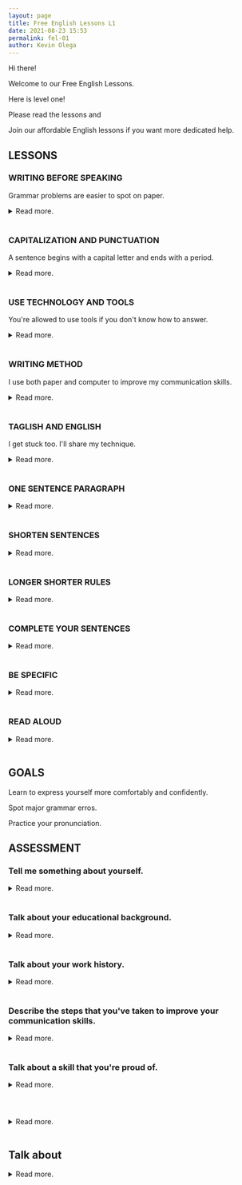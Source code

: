 ```yaml
--- 
layout: page
title: Free English Lessons L1
date: 2021-08-23 15:53
permalink: fel-01 
author: Kevin Olega 
--- 
```

Hi there!

Welcome to our Free English Lessons.

Here is level one!

Please read the lessons and

Join our affordable English lessons if you want more dedicated help.

## LESSONS

### WRITING BEFORE SPEAKING

Grammar problems are easier to spot on paper.

<details>
	<summary>Read more.</summary>
	<br>
	<br>
	<p>Write as if you are speaking to another person.</p>
	<p>Practice writing everything that you want to say.</p>
	<p>Include all the details.</p>
	<p>Fix the grammar on paper.</p>
	<p>You'll sound a lot better when you begin speaking.</p>
	<p><a href="">FURTHER READING: LINK TO LESSON</a></p>
</details>
<br>

### CAPITALIZATION AND PUNCTUATION

A sentence begins with a capital letter and ends with a period.

<details>
	<summary>Read more.</summary>
	<br>
	<br>
	<p>A sentence always begins with a capital letter.</p>
	<p>Proper nouns such as names, places, things, and events begin with a capital letter.</p>
	<p>Kevin, Parañaque City, Philippines, West Contact Services, and other proper nouns are written as capital letters.</p>
	<p>Sentences need to end with a punctuation marke like a period, question mark, or exclamation point.</p>
	<p>Failing to do so will give interviewers a bad impression of your communication skills.</p>
	<p><a href="">FURTHER READING: LINK TO LESSON</a></p>
</details>
<br>


### USE TECHNOLOGY AND TOOLS

You're allowed to use tools if you don't know how to answer.

<details>
	<summary>Read more.</summary>
	<br>
	<br>
	<p>Use the built-in spelling and grammar checker on Google Docs.</p>
	<p>Use the free Grammarly.com service.</p>
	<p>Google words that you don't know.</p>
	<p>Use Google Translate to get ideas on how to communicate your message.</p>
	<p>Tools help spot 90% of your errors.</p>
	<p>Using tools is not cheating.</p>
	<p><a href="">FURTHER READING: LINK TO LESSON</a></p>
</details>
<br>


### WRITING METHOD

I use both paper and computer to improve my communication skills.

<details>
	<summary>Read more.</summary>
	<br>
	<br>
	<p>I write my ideas on scratch paper.</p>
	<p>I rewrite important ideas in my notebook.</p>
	<p>I format and encode my writing on my computer.</p>
	<p>I record what I said using my phone.</p>
	<p>I listen to how I sound and write ideas on how to improve my communciation.</p>
	<p>I repeat the process until I'm happy with my message.</p>
	<p><a href="">FURTHER READING: LINK TO LESSON</a></p>
</details>
<br>


### TAGLISH AND ENGLISH

I get stuck too. I'll share my technique.

<details>
	<summary>Read more.</summary>
	<br>
	<br>
	<p>Write your ideas in Taglish.</p>
	<p>Convert your sentences into English.</p>
	<p>Rewrite your ideas until you are happy with the communication.</p>
	<p>Ideas are easier to process on paper than in your head.</p>
	<p>Always write your ideas even if it's in Filipino, you can always translate if you need to.</p>
	<p><a href="">FURTHER READING: LINK TO LESSON</a></p>
</details>
<br>


### ONE SENTENCE PARAGRAPH



<details>
	<summary>Read more.</summary>
	<br>
	<br>
	<p>Don't waste your effort composing paragraphs with five or more sentences.</p>
	<p></p>
	<p></p>
	<p></p>
	<p></p>
	<p><a href="">FURTHER READING: LINK TO LESSON</a></p>
</details>
<br>


### SHORTEN SENTENCES



<details>
	<summary>Read more.</summary>
	<br>
	<br>
	<p></p>
	<p></p>
	<p></p>
	<p></p>
	<p></p>
	<p><a href="">FURTHER READING: LINK TO LESSON</a></p>
</details>
<br>


### LONGER SHORTER RULES



<details>
	<summary>Read more.</summary>
	<br>
	<br>
	<p></p>
	<p></p>
	<p></p>
	<p></p>
	<p></p>
	<p><a href="">FURTHER READING: LINK TO LESSON</a></p>
</details>
<br>


### COMPLETE YOUR SENTENCES



<details>
	<summary>Read more.</summary>
	<br>
	<br>
	<p></p>
	<p></p>
	<p></p>
	<p></p>
	<p></p>
	<p><a href="">FURTHER READING: LINK TO LESSON</a></p>
</details>
<br>


### BE SPECIFIC



<details>
	<summary>Read more.</summary>
	<br>
	<br>
	<p></p>
	<p></p>
	<p></p>
	<p></p>
	<p></p>
	<p><a href="">FURTHER READING: LINK TO LESSON</a></p>
</details>
<br>


### READ ALOUD



<details>
	<summary>Read more.</summary>
	<br>
	<br>
	<p></p>
	<p></p>
	<p></p>
	<p></p>
	<p></p>
	<p><a href="">FURTHER READING: LINK TO LESSON</a></p>
</details>
<br>



## GOALS

Learn to express yourself more comfortably and confidently.

Spot major grammar erros.

Practice your pronunciation.



## ASSESSMENT


### Tell me something about yourself.


<details>
	<summary>Read more.</summary>
	<br>
	<br>
	<p></p>
	<p></p>
	<p></p>
	<p></p>
	<p></p>
	<p><a href="">FURTHER READING: LINK TO LESSON</a></p>
</details>
<br>


### Talk about your educational background.


<details>
	<summary>Read more.</summary>
	<br>
	<br>
	<p></p>
	<p></p>
	<p></p>
	<p></p>
	<p></p>
	<p><a href="">FURTHER READING: LINK TO LESSON</a></p>
</details>
<br>


### Talk about your work history.


<details>
	<summary>Read more.</summary>
	<br>
	<br>
	<p></p>
	<p></p>
	<p></p>
	<p></p>
	<p></p>
	<p><a href="">FURTHER READING: LINK TO LESSON</a></p>
</details>
<br>


### Describe the steps that you've taken to improve your communication skills.


<details>
	<summary>Read more.</summary>
	<br>
	<br>
	<p></p>
	<p></p>
	<p></p>
	<p></p>
	<p></p>
	<p><a href="">FURTHER READING: LINK TO LESSON</a></p>
</details>
<br>


### Talk about a skill that you're proud of.


<details>
	<summary>Read more.</summary>
	<br>
	<br>
	<p></p>
	<p></p>
	<p></p>
	<p></p>
	<p></p>
	<p><a href="">FURTHER READING: LINK TO LESSON</a></p>
</details>
<br>


#

<details>
	<summary>Read more.</summary>
	<br>
	<br>
	<p></p>
	<p></p>
	<p></p>
	<p></p>
	<p></p>
	<p><a href="">FURTHER READING: LINK TO LESSON</a></p>
</details>
<br>

## Talk about 

<details>
	<summary>Read more.</summary>
	<br>
	<br>
	<p></p>
	<p></p>
	<p></p>
	<p></p>
	<p></p>
	<p><a href="">FURTHER READING: LINK TO LESSON</a></p>
</details>
<br>

